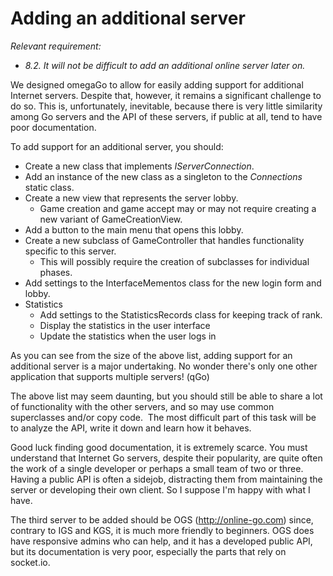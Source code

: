 # Adding an additional server

_Relevant requirement:_

*   _8.2\. It will not be difficult to add an additional online server later on._

We designed omegaGo to allow for easily adding support for additional Internet servers. Despite that, however, it remains a significant challenge to do so. This is, unfortunately, inevitable, because there is very little similarity among Go servers and the API of these servers, if public at all, tend to have poor documentation.

To add support for an additional server, you should:

*   Create a new class that implements _IServerConnection_.
*   Add an instance of the new class as a singleton to the _Connections_ static class.
*   Create a new view that represents the server lobby.
    *   Game creation and game accept may or may not require creating a new variant of GameCreationView.
*   Add a button to the main menu that opens this lobby.
*   Create a new subclass of GameController that handles functionality specific to this server.
    *   This will possibly require the creation of subclasses for individual phases.
*   Add settings to the InterfaceMementos class for the new login form and lobby.
*   Statistics
    *   Add settings to the StatisticsRecords class for keeping track of rank.
    *   Display the statistics in the user interface
    *   Update the statistics when the user logs in

As you can see from the size of the above list, adding support for an additional server is a major undertaking. No wonder there's only one other application that supports multiple servers! (qGo) 

The above list may seem daunting, but you should still be able to share a lot of functionality with the other servers, and so may use common superclasses and/or copy code.  The most difficult part of this task will be to analyze the API, write it down and learn how it behaves. 

Good luck finding good documentation, it is extremely scarce. You must understand that Internet Go servers, despite their popularity, are quite often the work of a single developer or perhaps a small team of two or three. Having a public API is often a sidejob, distracting them from maintaining the server or developing their own client. So I suppose I'm happy with what I have.

The third server to be added should be OGS (http://online-go.com) since, contrary to IGS and KGS, it is much more friendly to beginners. OGS does have responsive admins who can help, and it has a developed public API, but its documentation is very poor, especially the parts that rely on socket.io.
